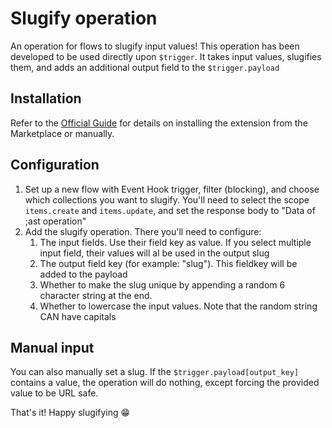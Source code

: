 # Slugify operation
An operation for flows to slugify input values! This operation has been developed to be used directly upon `$trigger`. It takes input values, slugifies them, and adds an additional output field to the `$trigger.payload`


## Installation
Refer to the [Official Guide](https://docs.directus.io/extensions/installing-extensions.html) for details on installing the extension from the Marketplace or manually.

## Configuration
1. Set up a new flow with Event Hook trigger, filter (blocking), and choose which collections you want to slugify. You'll need to select the scope `items.create` and `items.update`, and set the response body to "Data of ;ast operation"
2. Add the slugify operation. There you'll need to configure:
   1. The input fields. Use their field key as value. If you select multiple input field, their values will al be used in the output slug
   2. The output field key (for example: "slug"). This fieldkey will be added to the payload
   3. Whether to make the slug unique by appending a random 6 character string at the end. 
   4. Whether to lowercase the input values. Note that the random string CAN have capitals

## Manual input 
You can also manually set a slug. If the `$trigger.payload[output_key]` contains a value, the operation will do nothing, except forcing the provided value to be URL safe.

That's it! Happy slugifying 😁

